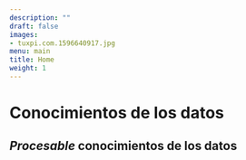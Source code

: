 ```yaml
---
description: ""
draft: false
images:
- tuxpi.com.1596640917.jpg
menu: main
title: Home
weight: 1
---
```


# Conocimientos de los datos
## *Procesable* conocimientos de los datos
